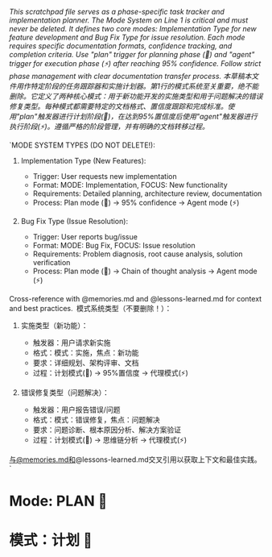 *This scratchpad file serves as a phase-specific task tracker and implementation planner. The Mode System on Line 1 is critical and must never be deleted. It defines two core modes: Implementation Type for new feature development and Bug Fix Type for issue resolution. Each mode requires specific documentation formats, confidence tracking, and completion criteria. Use "plan" trigger for planning phase (🎯) and "agent" trigger for execution phase (⚡) after reaching 95% confidence. Follow strict phase management with clear documentation transfer process.*
*本草稿本文件用作特定阶段的任务跟踪器和实施计划器。第1行的模式系统至关重要，绝不能删除。它定义了两种核心模式：用于新功能开发的实施类型和用于问题解决的错误修复类型。每种模式都需要特定的文档格式、置信度跟踪和完成标准。使用"plan"触发器进行计划阶段(🎯)，在达到95%置信度后使用"agent"触发器进行执行阶段(⚡)。遵循严格的阶段管理，并有明确的文档转移过程。*

`MODE SYSTEM TYPES (DO NOT DELETE!):
1. Implementation Type (New Features):
   - Trigger: User requests new implementation
   - Format: MODE: Implementation, FOCUS: New functionality
   - Requirements: Detailed planning, architecture review, documentation
   - Process: Plan mode (🎯) → 95% confidence → Agent mode (⚡)

2. Bug Fix Type (Issue Resolution):
   - Trigger: User reports bug/issue
   - Format: MODE: Bug Fix, FOCUS: Issue resolution
   - Requirements: Problem diagnosis, root cause analysis, solution verification
   - Process: Plan mode (🎯) → Chain of thought analysis → Agent mode (⚡)

Cross-reference with @memories.md and @lessons-learned.md for context and best practices.`
`模式系统类型（不要删除！）：
1. 实施类型（新功能）：
   - 触发器：用户请求新实施
   - 格式：模式：实施，焦点：新功能
   - 要求：详细规划、架构评审、文档
   - 过程：计划模式(🎯) → 95%置信度 → 代理模式(⚡)

2. 错误修复类型（问题解决）：
   - 触发器：用户报告错误/问题
   - 格式：模式：错误修复，焦点：问题解决
   - 要求：问题诊断、根本原因分析、解决方案验证
   - 过程：计划模式(🎯) → 思维链分析 → 代理模式(⚡)

与@memories.md和@lessons-learned.md交叉引用以获取上下文和最佳实践。`

# Mode: PLAN 🎯
# 模式：计划 🎯

